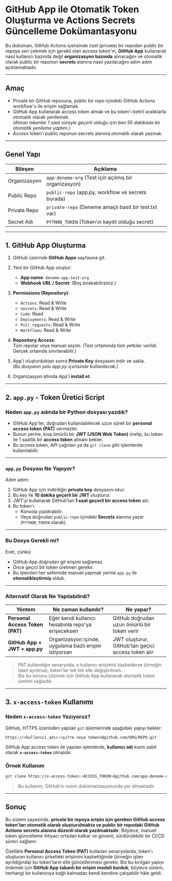 # GitHub App ile Otomatik Token Oluşturma ve Actions Secrets Güncelleme Dokümantasyonu

Bu doküman, GitHub Actions içerisinde özel (private) bir repodan public bir repoya veri çekmek için gerekli olan access token'ın, **GitHub App** kullanarak nasıl kullanıcı bazında değil **organizasyon bazında** alınacağını ve otomatik olarak public bir reponun **secrets** alanına nasıl yazılacağını adım adım açıklamaktadır.

---

## Amaç

- Private bir GitHub reposuna, public bir repo içindeki GitHub Actions workflow'u ile erişim sağlamak.  
- GitHub App kullanarak access token almak ve bu token'ı belirli aralıklarla otomatik olarak yenilemek.  
  _(Alınan tokenlar 1 saat süreyle geçerli olduğu için ben 55 dakikada bir otomatik yenileme yaptım.)_  
- Access token'ı public reponun secrets alanına otomatik olarak yazmak.

---

## Genel Yapı

| Bileşen        | Açıklama                                           |
| -------------- | -------------------------------------------------- |
| Organizasyon   | `app-deneme-org` (Test için açılmış bir organizasyon) |
| Public Repo    | `public-repo` (app.py, workflow ve secrets burada) |
| Private Repo   | `private-repo` (Deneme amaçlı basit bir test.txt var) |
| Secret Adı     | `PYTHON_TOKEN` (Token'ın kayıtlı olduğu secret)   |

---

## 1. GitHub App Oluşturma

1. GitHub üzerinde **GitHub Apps** sayfasına git.
2. Yeni bir GitHub App oluştur:

   - **App name**: `deneme-app-test-org`  
   - **Webhook URL / Secret**: (Boş bırakabilirsiniz.)

3. **Permissions (Repository)**:

   - `Actions`: Read & Write  
   - `Secrets`: Read & Write  
   - `Code`: Read  
   - `Deployments`: Read & Write  
   - `Pull requests`: Read & Write  
   - `Workflows`: Read & Write  

4. **Repository Access**:  
   Tüm repolar veya manuel seçim. (Test ortamında tüm yetkiler verildi. Gerçek ortamda sınırlanabilir.)

5. App'i oluşturduktan sonra **Private Key** dosyasını indir ve sakla.  
   _(Bu dosyanın yolu app.py içerisinde kullanılacak.)_

6. Organizasyon altında App'i **install et**.

---

## 2. `app.py` - Token Üretici Script

### Neden `app.py` adında bir Python dosyası yazdık?

- GitHub App'ler, doğrudan kullanılabilecek uzun süreli bir **personal access token (PAT)** vermezler.
- Bunun yerine, kısa ömürlü bir **JWT (JSON Web Token)** üretip, bu token ile 1 saatlik bir **access token** almanı bekler.
- Bu access token, API çağrıları ya da `git clone` gibi işlemlerde kullanılabilir.

---

### `app.py` Dosyası Ne Yapıyor?

Adım adım:

1. GitHub App için indirdiğin **private key** dosyasını okur.
2. Bu key ile **10 dakika geçerli bir JWT** oluşturur.
3. JWT’yi kullanarak GitHub’tan **1 saat geçerli bir access token** alır.
4. Bu token'ı:
   - Konsola yazdırabilir.
   - Veya doğrudan `public-repo` içindeki **Secrets** alanına yazar (`PYTHON_TOKEN` olarak).

---

### Bu Dosya Gerekli mi?

Evet, çünkü:

- GitHub App doğrudan git erişimi sağlamaz.
- Önce geçici bir token üretmen gerekir.
- Bu işlemleri her seferinde manuel yapmak yerine `app.py` ile **otomatikleştirmiş** olduk.

---

### Alternatif Olarak Ne Yapılabilirdi?

| Yöntem                           | Ne zaman kullanılır?                                    | Ne yapar?                                               |
| -------------------------------- | -------------------------------------------------------- | ------------------------------------------------------- |
| **Personal Access Token (PAT)**  | Eğer kendi kullanıcı hesabınla repo'ya erişeceksen      | GitHub doğrudan uzun ömürlü bir token verir             |
| **GitHub App + JWT + app.py**    | Organizasyon içinde, uygulama bazlı erişim istiyorsan   | JWT oluşturur, GitHub'tan geçici access token alır      |

> PAT kullandığın senaryoda, o kullanıcı erişimini kaybederse (örneğin işten ayrılırsa), token'lar tek tek elle değiştirilmeli.  
> Biz bu sorunu çözmek için GitHub App kullanarak otomatik token üretimi sağladık.

---

## 3. `x-access-token` Kullanımı

### Neden `x-access-token` Yazıyoruz?

GitHub, HTTPS üzerinden yapılan `git` işlemlerinde aşağıdaki yapıyı bekler:

```
https://<kullanıcı_adı>:<şifre veya token>@github.com/ORG/REPO.git
```

GitHub App access token ile yapılan işlemlerde, **kullanıcı adı** kısmı sabit olarak **`x-access-token`** olmalıdır.

### Örnek Kullanım

```bash
git clone https://x-access-token:<ACCESS_TOKEN>@github.com/app-deneme-org/private-repo.git
```

> Bu kullanım, GitHub’ın resmi dokümantasyonunda yer almaktadır.

---

## Sonuç

Bu sistem sayesinde, **private bir repoya erişim için gereken GitHub access token'ları otomatik olarak oluşturulmakta ve public bir repodaki GitHub Actions secrets alanına düzenli olarak yazılmaktadır**. Böylece, manuel token güncelleme ihtiyacı ortadan kalkar ve güvenli, sürdürülebilir bir CI/CD süreci sağlanır.

Özellikle **Personal Access Token (PAT)** kullanan senaryolarda, token'ı oluşturan kullanıcı şirketteki erişimini kaybettiğinde (örneğin işten ayrıldığında) bu token'ların elle güncellenmesi gerekir. Biz bu kırılgan yapıyı önlemek için **GitHub App tabanlı bir erişim modeli kurduk**; böylece sistem, herhangi bir kullanıcıya bağlı kalmadan kendi kendine çalışabilir hâle geldi.